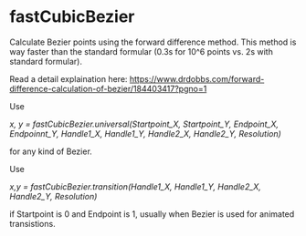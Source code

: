 # fastCubicBezier
Calculate Bezier points using the forward difference method.
This method is way faster than the standard formular (0.3s for 10^6 points vs. 2s with standard formular).

Read a detail explaination here: https://www.drdobbs.com/forward-difference-calculation-of-bezier/184403417?pgno=1

Use

*x, y = fastCubicBezier.universal(Startpoint_X, Startpoint_Y, Endpoint_X, Endpoinnt_Y, Handle1_X, Handle1_Y, Handle2_X, Handle2_Y, Resolution)*

for any kind of Bezier.

Use

*x,y = fastCubicBezier.transition(Handle1_X, Handle1_Y, Handle2_X, Handle2_Y, Resolution)*

if Startpoint is 0 and Endpoint is 1, usually when Bezier is used for animated transistions.
